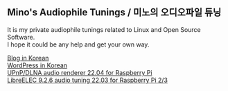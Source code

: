 ## Mino's Audiophile Tunings / 미노의 오디오파일 튜닝

It is my private audiophile tunings related to Linux and Open Source Software.  
I hope it could be any help and get your own way.

[Blog in Korean](https://blog.naver.com/parkmino45)  
[WordPress in Korean](https://mino170001903.wordpress.com/)  
[UPnP/DLNA audio renderer 22.04 for Raspberry Pi](https://drive.google.com/file/d/1hh4E0-Gj5AbjQdXXsmtao_pmESZQ-5PJ)  
[LibreELEC 9.2.6 audio tuning 22.03 for Raspberry Pi 2/3](https://drive.google.com/file/d/1glouJhfUDVVFC_zW_aRtNKP_MvSWN92a)
